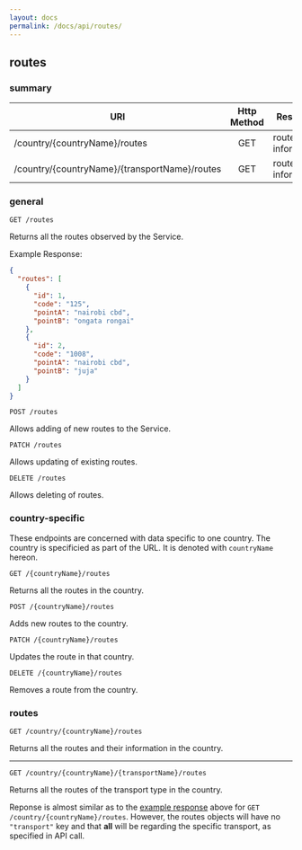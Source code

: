 ```yaml
---
layout: docs
permalink: /docs/api/routes/
---
```


## routes


### summary

|URI|Http Method|Resource|
|---|:---:|-----|
|/country/{countryName}/routes|GET|routes information|
|/country/{countryName}/{transportName}/routes|GET|routes information|


### general

```
GET /routes
```

Returns all the routes observed by the Service.

<a name="res-2"></a>
Example Response:

```json
{
  "routes": [
    {
      "id": 1,
      "code": "125",
      "pointA": "nairobi cbd",
      "pointB": "ongata rongai"
    },
    {
      "id": 2,
      "code": "1008",
      "pointA": "nairobi cbd",
      "pointB": "juja"
    }
  ]
}
```


```
POST /routes
```

Allows adding of new routes to the Service.


```
PATCH /routes
```

Allows updating of existing routes.


```
DELETE /routes
```

Allows deleting of routes.


### country-specific

These endpoints are concerned with data specific to one country. The
 country is specificied as part of the URL. It is denoted with `countryName`
 hereon.


```
GET /{countryName}/routes
```

Returns all the routes in the country.


```
POST /{countryName}/routes
```

Adds new routes to the country.


```
PATCH /{countryName}/routes
```

Updates the route in that country.


```
DELETE /{countryName}/routes
```

Removes a route from the country.


### routes

```
GET /country/{countryName}/routes
```

Returns all the routes and their information in the country.



<hr/>

```
GET /country/{countryName}/{transportName}/routes
```

Returns all the routes of the transport type in the country.

Reponse is almost similar as to the [example response](#res-2) above for
 `GET /country/{countryName}/routes`. However, the routes
 objects will have no `"transport"` key and that __all__ will be regarding
 the specific transport, as specified in API call.

